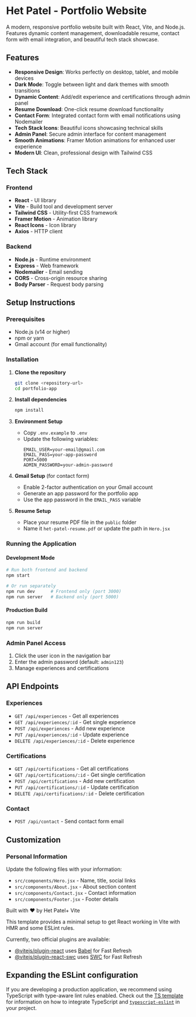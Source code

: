 # Het Patel - Portfolio Website

A modern, responsive portfolio website built with React, Vite, and Node.js. Features dynamic content management, downloadable resume, contact form with email integration, and beautiful tech stack showcase.

## Features

- **Responsive Design**: Works perfectly on desktop, tablet, and mobile devices
- **Dark Mode**: Toggle between light and dark themes with smooth transitions
- **Dynamic Content**: Add/edit experience and certifications through admin panel
- **Resume Download**: One-click resume download functionality
- **Contact Form**: Integrated contact form with email notifications using Nodemailer
- **Tech Stack Icons**: Beautiful icons showcasing technical skills
- **Admin Panel**: Secure admin interface for content management
- **Smooth Animations**: Framer Motion animations for enhanced user experience
- **Modern UI**: Clean, professional design with Tailwind CSS

## Tech Stack

### Frontend
- **React** - UI library
- **Vite** - Build tool and development server
- **Tailwind CSS** - Utility-first CSS framework
- **Framer Motion** - Animation library
- **React Icons** - Icon library
- **Axios** - HTTP client

### Backend
- **Node.js** - Runtime environment
- **Express** - Web framework
- **Nodemailer** - Email sending
- **CORS** - Cross-origin resource sharing
- **Body Parser** - Request body parsing

## Setup Instructions

### Prerequisites
- Node.js (v14 or higher)
- npm or yarn
- Gmail account (for email functionality)

### Installation

1. **Clone the repository**
   ```bash
   git clone <repository-url>
   cd portfolio-app
   ```

2. **Install dependencies**
   ```bash
   npm install
   ```

3. **Environment Setup**
   - Copy `.env.example` to `.env`
   - Update the following variables:
     ```env
     EMAIL_USER=your-email@gmail.com
     EMAIL_PASS=your-app-password
     PORT=5000
     ADMIN_PASSWORD=your-admin-password
     ```

4. **Gmail Setup** (for contact form)
   - Enable 2-factor authentication on your Gmail account
   - Generate an app password for the portfolio app
   - Use the app password in the `EMAIL_PASS` variable

5. **Resume Setup**
   - Place your resume PDF file in the `public` folder
   - Name it `het-patel-resume.pdf` or update the path in `Hero.jsx`

### Running the Application

#### Development Mode
```bash
# Run both frontend and backend
npm start

# Or run separately
npm run dev      # Frontend only (port 3000)
npm run server   # Backend only (port 5000)
```

#### Production Build
```bash
npm run build
npm run server
```

### Admin Panel Access

1. Click the user icon in the navigation bar
2. Enter the admin password (default: `admin123`)
3. Manage experiences and certifications

## API Endpoints

### Experiences
- `GET /api/experiences` - Get all experiences
- `GET /api/experiences/:id` - Get single experience
- `POST /api/experiences` - Add new experience
- `PUT /api/experiences/:id` - Update experience
- `DELETE /api/experiences/:id` - Delete experience

### Certifications
- `GET /api/certifications` - Get all certifications
- `GET /api/certifications/:id` - Get single certification
- `POST /api/certifications` - Add new certification
- `PUT /api/certifications/:id` - Update certification
- `DELETE /api/certifications/:id` - Delete certification

### Contact
- `POST /api/contact` - Send contact form email

## Customization

### Personal Information
Update the following files with your information:
- `src/components/Hero.jsx` - Name, title, social links
- `src/components/About.jsx` - About section content
- `src/components/Contact.jsx` - Contact information
- `src/components/Footer.jsx` - Footer details

Built with ❤️ by Het Patel+ Vite

This template provides a minimal setup to get React working in Vite with HMR and some ESLint rules.

Currently, two official plugins are available:

- [@vitejs/plugin-react](https://github.com/vitejs/vite-plugin-react/blob/main/packages/plugin-react) uses [Babel](https://babeljs.io/) for Fast Refresh
- [@vitejs/plugin-react-swc](https://github.com/vitejs/vite-plugin-react/blob/main/packages/plugin-react-swc) uses [SWC](https://swc.rs/) for Fast Refresh

## Expanding the ESLint configuration

If you are developing a production application, we recommend using TypeScript with type-aware lint rules enabled. Check out the [TS template](https://github.com/vitejs/vite/tree/main/packages/create-vite/template-react-ts) for information on how to integrate TypeScript and [`typescript-eslint`](https://typescript-eslint.io) in your project.
